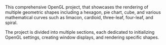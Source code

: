 This comprehensive OpenGL project, that showcases the rendering of multiple geometric shapes including a hexagon, pie chart, cube, and various mathematical curves such as limacon, cardioid, three-leaf, four-leaf, and spiral.

The project is divided into multiple sections, each dedicated to initializing OpenGL settings, creating window displays, and rendering specific shapes.


